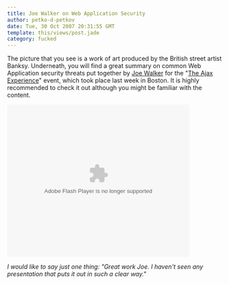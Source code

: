 ```yaml
---
title: Joe Walker on Web Application Security
author: petko-d-petkov
date: Tue, 30 Oct 2007 20:31:55 GMT
template: this/views/post.jade
category: fucked
---
```


The picture that you see is a work of art produced by the British street artist Banksy. Underneath, you will find a great summary on common Web Application security threats put together by [Joe Walker](http://getahead.org/blog/joe/) for the "[The Ajax Experience](http://ajaxexperience.techtarget.com/)" event, which took place last week in Boston. It is highly recommended to check it out although you might be familiar with the content.

<div class="screen"><object style="margin:0px" height="355" width="425"><param name="movie" value="http://s3.amazonaws.com/slideshare/ssplayer2.swf?doc=web-app-security-1193579768112939-1"/><param name="allowFullScreen" value="true"/><param name="allowScriptAccess" value="never"/><embed src="http://s3.amazonaws.com/slideshare/ssplayer2.swf?doc=web-app-security-1193579768112939-1" type="application/x-shockwave-flash" allowscriptaccess="never" allowfullscreen="true" width="425" height="355"></embed></object></div>

_I would like to say just one thing: "Great work Joe. I haven't seen any presentation that puts it out in such a clear way."_
